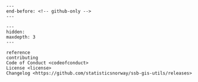 ```{include} ../README.md
---
end-before: <!-- github-only -->
---
```

[license]: license
[contributor guide]: contributing

```{toctree}
---
hidden:
maxdepth: 3
---

reference
contributing
Code of Conduct <codeofconduct>
License <license>
Changelog <https://github.com/statisticsnorway/ssb-gis-utils/releases>
```
